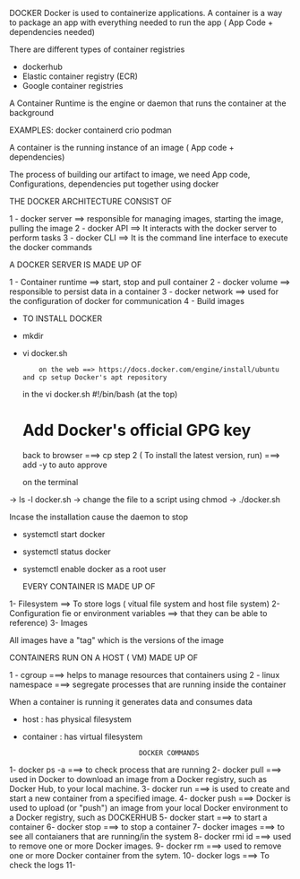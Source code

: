  DOCKER
  Docker is used to containerize applications. A container is a way to package an app with everything needed to run the app ( App Code + dependencies needed)


 There are different types of container registries
 
  - dockerhub
  - Elastic container registry (ECR)
  - Google container registries


   A Container Runtime is the engine or daemon that runs the container at the background

  EXAMPLES:
          docker
          containerd
          crio
          podman


A container is the running instance of an image ( App code + dependencies)

 The process of building our artifact to image, we need App code, Configurations, dependencies put together using docker


 THE DOCKER ARCHITECTURE CONSIST OF

   1 - docker server   ==> responsible for managing images, starting the image, pulling the image
   2 - docker API      ==> It interacts with the docker server to perform tasks
   3 - docker CLI      ==> It is the command line interface to execute the docker commands

 A DOCKER SERVER IS MADE UP OF

 1 - Container runtime ==> start, stop and pull container
 2 - docker volume     ==> responsible to persist data in a container
 3 - docker network    ==> used for the configuration of docker for communication
 4 - Build images

   * TO INSTALL DOCKER

  * mkdir
  * vi docker.sh

            on the web ==> https://docs.docker.com/engine/install/ubuntu   and cp setup Docker's apt repository

      in the vi docker.sh
      #!/bin/bash   (at the top)
  
      # Add Docker's official GPG key

      back to browser  ===> cp step 2 ( To install the latest version, run)
                       ===> add -y to auto approve


    on the terminal

 -> ls -l docker.sh
 -> change the file to a script using chmod
 ->  ./docker.sh

 Incase the installation cause the daemon to stop

   * systemctl start docker
   * systemctl status docker
   * systemctl enable docker        as a root user


        EVERY CONTAINER IS MADE UP OF
   
1- Filesystem    ==> To store logs ( vitual file system and host file system) 
2- Configuration fie or environment variables  ==> that they can be able to reference)
3- Images

 All images have a "tag" which is the versions of the image

 CONTAINERS RUN ON A HOST ( VM) MADE UP OF

  1 - cgroup   ===> helps to manage resources that containers using
  2 - linux namespace  ===> segregate processes that are running inside the container


 When a container is running it generates data and consumes data

  * host        : has physical filesystem
  * container   : has virtual filesystem


                                     DOCKER COMMANDS


1- docker ps -a                        ===> to check process that are running
2- docker pull                         ===> used in Docker to download an image from a Docker registry, such as Docker Hub, to your local machine.
3- docker run                          ===> is used to create and start a new container from a specified image.
4- docker push                         ===> Docker is used to upload (or "push") an image from your local Docker environment to a Docker registry, such as DOCKERHUB
5- docker start                        ===> to start a container
6- docker stop                         ===> to stop a container
7- docker images                       ===> to see all contaianers that are running/in the system
8- docker rmi id                       ===> used to remove one or more Docker images.
9- docker rm                           ===> used to remove one or more Docker container from the sytem.
10- docker logs                        ===> To check the logs
11-
